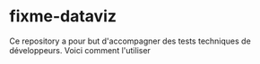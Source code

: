 # fixme-dataviz
Ce repository a pour but d'accompagner des tests techniques de développeurs.
Voici comment l'utiliser
